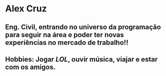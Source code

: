 # Alex Cruz

## Eng. Civil, entrando no universo da programação para seguir na área e poder ter novas experiências no mercado de trabalho!!

## Hobbies: Jogar ***LOL***, ouvir música, viajar e estar com os amigos.